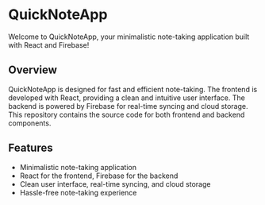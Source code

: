 # QuickNoteApp

Welcome to QuickNoteApp, your minimalistic note-taking application built with React and Firebase!

## Overview

QuickNoteApp is designed for fast and efficient note-taking. The frontend is developed with React, providing a clean and intuitive user interface. The backend is powered by Firebase for real-time syncing and cloud storage. This repository contains the source code for both frontend and backend components.

## Features

- Minimalistic note-taking application
- React for the frontend, Firebase for the backend
- Clean user interface, real-time syncing, and cloud storage
- Hassle-free note-taking experience
